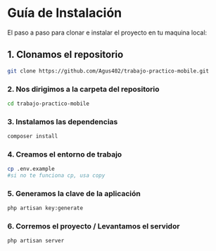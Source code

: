 # Guía de Instalación

El paso a paso para clonar e instalar el proyecto en tu maquina local:

## 1. Clonamos el repositorio
```bash
git clone https://github.com/Agus402/trabajo-practico-mobile.git
```

### 2. Nos dirigimos a la carpeta del repositorio
```bash
cd trabajo-practico-mobile
```

### 3. Instalamos las dependencias
```bash
composer install
```
### 4. Creamos el entorno de trabajo
```bash
cp .env.example
#si no te funciona cp, usa copy
```

### 5. Generamos la clave de la aplicación
```bash
php artisan key:generate
```
### 6. Corremos el proyecto / Levantamos el servidor
```bash
php artisan server
```


